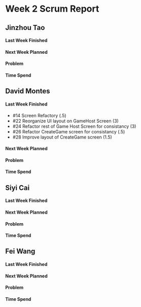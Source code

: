 # Week 2 Scrum Report 

## Jinzhou Tao

#### Last Week Finished 
#### Next Week Planned
#### Problem
#### Time Spend

## David Montes

#### Last Week Finished
 - #14 Screen Refactory (.5)
 - #22 Reorganize UI layout on GameHost Screen (3)
 - #24 Refactor rest of Game Host Screen for consistancy (3)
 - #26 Refactor CreateGame screen for consistancy (.5) 
 - #28 Improve layout of CreateGame screen (1.5)
#### Next Week Planned
#### Problem
#### Time Spend

## Siyi Cai

#### Last Week Finished 
#### Next Week Planned
#### Problem
#### Time Spend

## Fei Wang

#### Last Week Finished 
#### Next Week Planned
#### Problem
#### Time Spend
